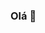 ### Olá 👋

<!--
🌱 Aprendendo estrutura de dados, PHP, Java e JavaScript ...
🐱‍💻 Conhecimento intermediário em Python
-->
